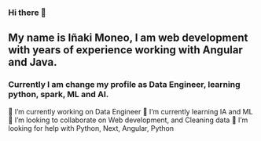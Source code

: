 ### Hi there 👋

<!--
**nakinetonir/nakinetonir** is a ✨ _special_ ✨ repository because its `README.md` (this file) appears on your GitHub profile.

Here are some ideas to get you started:


-->

## My name is Iñaki Moneo, I am web development with years of experience working with Angular and Java.

### Currently I am change my profile as Data Engineer, learning python, spark, ML and AI.

🔭 I’m currently working on Data Engineer
🌱 I’m currently learning IA and ML
👯 I’m looking to collaborate on Web development, and Cleaning data
🤔 I’m looking for help with Python, Next, Angular, Python
